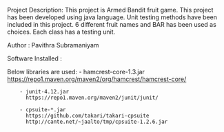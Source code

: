 Project Description:
    This project is Armed Bandit fruit game.
    This project has been developed using java language.
    Unit testing methods have been included in this project.
    6 different fruit names and BAR has been used as choices.
    Each class has a testing unit.

Author : Pavithra Subramaniyam

Software Installed : 

Below libraries are used: 
        - hamcrest-core-1.3.jar
          https://repo1.maven.org/maven2/org/hamcrest/hamcrest-core/

        - junit-4.12.jar
          https://repo1.maven.org/maven2/junit/junit/

        - cpsuite-*.jar
          https://github.com/takari/takari-cpsuite
          http://cante.net/~jaalto/tmp/cpsuite-1.2.6.jar

